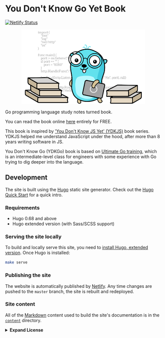 # You Don't Know Go Yet Book

[![Netlify Status](https://api.netlify.com/api/v1/badges/14232e97-1d7c-4ee4-ae09-da4fcd02d860/deploy-status)](https://app.netlify.com/sites/ydkgo/deploys)

<p align="center">
  <img src="static/img/gopher.png" alt="Gopher" width="400"/>
</p>

Go programming language study notes turned book.

You can read the book online [here](https://ydkgo.netlify.com/) entirely for FREE.

This book is inspired by ['You Don't Know JS Yet' (YDKJS)](https://github.com/getify/You-Dont-Know-JS) book series. YDKJS helped me understand JavaScript under the hood, after more than 8 years writing software in JS.

You Don't Know Go (YDKGo) book is based on [Ultimate Go training](https://www.ardanlabs.com/ultimate-go/), which is an intermediate-level class for engineers with some experience with Go trying to dig deeper into the language.

## Development

The site is built using the [Hugo](https://gohugo.io/) static site generator. Check out the [Hugo Quick Start](https://gohugo.io/getting-started/quick-start/) for a quick intro.

### Requirements

- Hugo 0.68 and above
- Hugo extended version (with Sass/SCSS support)

### Serving the site locally

To build and locally serve this site, you need to [install Hugo, extended version](https://gohugo.io/getting-started/installing). Once Hugo is installed:

```sh
make serve
```

### Publishing the site

The website is automatically published by [Netlify](https://netlify.com/). Any time changes are pushed to the `master` branch, the site is rebuilt and redeployed.

### Site content

All of the [Markdown](https://www.markdownguide.org/) content used to build the site's documentation is in the [`content`](content) directory.

<details>

<summary><b>Expand License</b></summary>

This repository contains a variety of content; some developed by Cedric Chee, and some from third-parties. The third-party content is distributed under the license provided by those parties.

The content of this project itself is licensed under the [Creative Commons Attribution-NonCommercial-ShareAlike 4.0 International License](http://creativecommons.org/licenses/by-nc-sa/4.0/), and the underlying source code used to format and display that content is licensed under the [Apache License, Version 2.0](LICENSE).

The [Go gopher](http://blog.golang.org/gopher) was designed by [Renee French](http://reneefrench.blogspot.com/), is licensed under Creative Commons 3.0 Attributions.

[Gopher picture](https://github.com/MariaLetta/free-gophers-pack) by Maria Letta.
</details>
